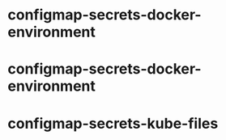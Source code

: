 # configmap-secrets-docker-environment
# configmap-secrets-docker-environment
# configmap-secrets-kube-files
